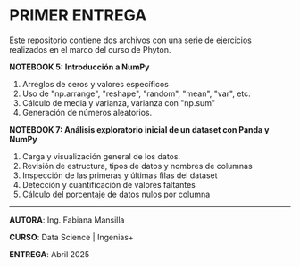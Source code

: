 # PRIMER ENTREGA
Este repositorio contiene dos archivos con una serie de ejercicios realizados en el marco del curso de Phyton.

**NOTEBOOK 5: Introducción a NumPy**

1. Arreglos de ceros y valores específicos
2. Uso de "np.arrange", "reshape", "random", "mean", "var", etc.
3. Cálculo de media y varianza, varianza con "np.sum"
4. Generación de números aleatorios.
   
**NOTEBOOK 7: Análisis exploratorio inicial de un dataset con Panda y NumPy**

1. Carga y visualización general de los datos.
2. Revisión de estructura, tipos de datos y nombres de columnas
3. Inspección de las primeras y últimas filas del dataset
4. Detección y cuantificación de valores faltantes
5. Cálculo del porcentaje de datos nulos por columna

---
**AUTORA**: Ing. Fabiana Mansilla

**CURSO**: Data Science | Ingenias+

**ENTREGA**: Abril 2025

   
